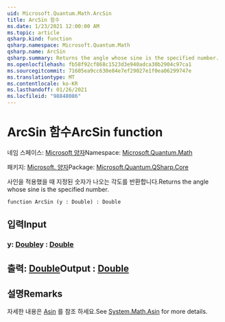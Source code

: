 ```yaml
---
uid: Microsoft.Quantum.Math.ArcSin
title: ArcSin 함수
ms.date: 1/23/2021 12:00:00 AM
ms.topic: article
qsharp.kind: function
qsharp.namespace: Microsoft.Quantum.Math
qsharp.name: ArcSin
qsharp.summary: Returns the angle whose sine is the specified number.
ms.openlocfilehash: fb58f92cf868c1523d3e940adca30b2904c97ca1
ms.sourcegitcommit: 71605ea9cc630e84e7ef29027e1f0ea06299747e
ms.translationtype: MT
ms.contentlocale: ko-KR
ms.lasthandoff: 01/26/2021
ms.locfileid: "98848086"
---
```

# <a name="arcsin-function"></a><span data-ttu-id="cb4ab-102">ArcSin 함수</span><span class="sxs-lookup"><span data-stu-id="cb4ab-102">ArcSin function</span></span>

<span data-ttu-id="cb4ab-103">네임 스페이스: [Microsoft 양자](xref:Microsoft.Quantum.Math)</span><span class="sxs-lookup"><span data-stu-id="cb4ab-103">Namespace: [Microsoft.Quantum.Math](xref:Microsoft.Quantum.Math)</span></span>

<span data-ttu-id="cb4ab-104">패키지: [Microsoft. 양자](https://nuget.org/packages/Microsoft.Quantum.QSharp.Core)</span><span class="sxs-lookup"><span data-stu-id="cb4ab-104">Package: [Microsoft.Quantum.QSharp.Core](https://nuget.org/packages/Microsoft.Quantum.QSharp.Core)</span></span>


<span data-ttu-id="cb4ab-105">사인을 적용했을 때 지정된 숫자가 나오는 각도를 반환합니다.</span><span class="sxs-lookup"><span data-stu-id="cb4ab-105">Returns the angle whose sine is the specified number.</span></span>

```qsharp
function ArcSin (y : Double) : Double
```


## <a name="input"></a><span data-ttu-id="cb4ab-106">입력</span><span class="sxs-lookup"><span data-stu-id="cb4ab-106">Input</span></span>

### <a name="y--double"></a><span data-ttu-id="cb4ab-107">y: [Double](xref:microsoft.quantum.lang-ref.double)</span><span class="sxs-lookup"><span data-stu-id="cb4ab-107">y : [Double](xref:microsoft.quantum.lang-ref.double)</span></span>





## <a name="output--double"></a><span data-ttu-id="cb4ab-108">출력: [Double](xref:microsoft.quantum.lang-ref.double)</span><span class="sxs-lookup"><span data-stu-id="cb4ab-108">Output : [Double](xref:microsoft.quantum.lang-ref.double)</span></span>



## <a name="remarks"></a><span data-ttu-id="cb4ab-109">설명</span><span class="sxs-lookup"><span data-stu-id="cb4ab-109">Remarks</span></span>

<span data-ttu-id="cb4ab-110">자세한 내용은 [Asin](https://docs.microsoft.com/dotnet/api/system.math.asin) 를 참조 하세요.</span><span class="sxs-lookup"><span data-stu-id="cb4ab-110">See [System.Math.Asin](https://docs.microsoft.com/dotnet/api/system.math.asin) for more details.</span></span>